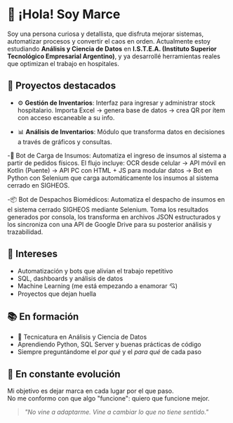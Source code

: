# 👋 ¡Hola! Soy Marce

Soy una persona curiosa y detallista, que disfruta mejorar sistemas, automatizar procesos y convertir el caos en orden. Actualmente estoy estudiando **Análisis y Ciencia de Datos** en **I.S.T.E.A. (Instituto Superior Tecnológico Empresarial Argentino)**, y ya desarrollé herramientas reales que optimizan el trabajo en hospitales.

## 🚀 Proyectos destacados

- ⚙️ **Gestión de Inventarios**: Interfaz para ingresar y administrar stock hospitalario. Importa Excel → genera base de datos → crea QR por ítem con acceso escaneable a su info.

- 📊 **Análisis de Inventarios**: Módulo que transforma datos en decisiones a través de gráficos y consultas.

-🤖 Bot de Carga de Insumos: Automatiza el ingreso de insumos al sistema a partir de pedidos físicos. El flujo incluye: OCR desde celular → API móvil en Kotlin (Puente) → API PC con HTML + JS para modular datos → Bot en Python con Selenium que carga automáticamente los insumos al sistema cerrado en SIGHEOS.

-📦 Bot de Despachos Biomédicos: Automatiza el despacho de insumos en el sistema cerrado SIGHEOS mediante Selenium. Toma los resultados generados por consola, los transforma en archivos JSON estructurados y los sincroniza con una API de Google Drive para su posterior análisis y trazabilidad.


## 🧠 Intereses

- Automatización y bots que alivian el trabajo repetitivo  
- SQL, dashboards y análisis de datos  
- Machine Learning (me está empezando a enamorar 💘)  
- Proyectos que dejan huella

## 📚 En formación

- 📘 Tecnicatura en Análisis y Ciencia de Datos  
- Aprendiendo Python, SQL Server y buenas prácticas de código  
- Siempre preguntándome el *por qué* y el *para qué* de cada paso

## 🌱 En constante evolución

Mi objetivo es dejar marca en cada lugar por el que paso.  
No me conformo con que algo "funcione": quiero que funcione mejor.

> *"No vine a adaptarme. Vine a cambiar lo que no tiene sentido."*
